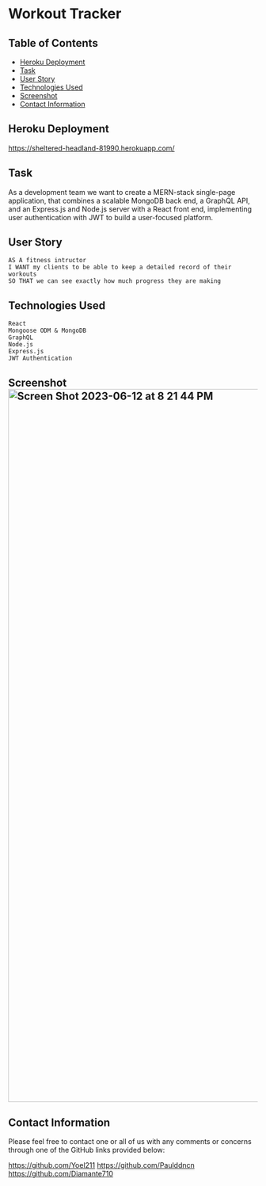 # Workout Tracker

## Table of Contents

* [Heroku Deployment](#Heroku-Deployment)
* [Task](#Task)
* [User Story](#User-Story)
* [Technologies Used](#Technologies-Used)
* [Screenshot](#Screenshot)
* [Contact Information](#Contact-Information)

## <a name="Heroku Deployment"></a>Heroku Deployment

https://sheltered-headland-81990.herokuapp.com/

## <a name="Task"></a>Task

As a development team we want to create a MERN-stack single-page application, that combines a scalable MongoDB back end, a GraphQL API, and an Express.js and Node.js server with a React front end, implementing user authentication with JWT to build a user-focused platform. 

## <a name="User Story"></a>User Story

```
AS A fitness intructor
I WANT my clients to be able to keep a detailed record of their workouts
SO THAT we can see exactly how much progress they are making
```

## <a name="Technologies Used"></a>Technologies Used

```
React
Mongoose ODM & MongoDB
GraphQL
Node.js
Express.js
JWT Authentication
```

## <a name="Screenshot"></a>Screenshot<img width="1440" alt="Screen Shot 2023-06-12 at 8 21 44 PM" src="https://github.com/Diamante710/WorkoutTracker/assets/104117567/5d28645d-1588-42b7-a808-b7a0efce14e6">




## <a name="Contact Information"></a>Contact Information

Please feel free to contact one or all of us with any comments or concerns through one of the GitHub links provided below:

https://github.com/Yoel211
https://github.com/Paulddncn
https://github.com/Diamante710

